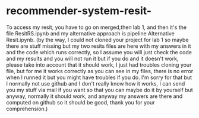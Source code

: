 # recommender-system-resit-
To access my resit, you have to go on merged,then lab 1, and then it's the file ResitRS.ipynb and my alternative approach is pipeline Alternative Resit.ipynb.
(by the way, I could not cloned your project for lab 1 so maybe there are stuff missing but my two resits files are here with my answers in it and the code which runs correctly, so I assume you will just check the code and my results and you will not run it but if you do and it doesn't work, please take into account that it should work, I just had troubles cloning your file, but for me it works correctly as you can see in my files, there is no error when I runned it but you might have troubles if you do. I'm sorry for that but I normally not use github and I don't really know how it works, I can send you my stuff via mail if you want so that you can maybe do it by yourself but anyway, normally it should work, and anyway my answers are there and computed on github so it should be good, thank you for your comprehension.)
